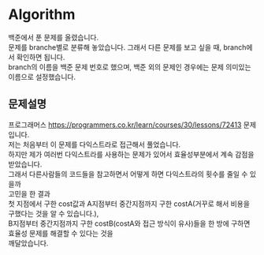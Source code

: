 # Algorithm
백준에서 푼 문제를 올렸습니다.         
문제를 branche별로 분류해 놓았습니다.
그래서 다른 문제를 보고 싶을 때, branch에서 확인하면 됩니다.           
branch의 이름을 백준 문제 번호로 했으며, 백준 외의 문제인 경우에는 문제 의미있는 이름으로 설정했습니다.      

문제설명      
-----------------------------------------------------------------------------    
프로그래머스 https://programmers.co.kr/learn/courses/30/lessons/72413 문제입니다.       
저는 처음부터 이 문제를 다익스트라로 접근해서 풀었습니다.                  
하지만 제가 여러번 다익스트라를 사용하는 문제가 있어서 효율성부분에서 계속 감점을 받았습니다.     
그래서 다른사람들의 코드들을 참고하면서 어떻게 하면 다익스트라의 횟수를 줄일 수 있을까     
고민을 한 결과     
첫 지점에서 구한 cost값과 A지점부터 중간지점까지 구한 costA(거꾸로 해서 비용을 구했다는 것을 알 수 있습니다.),            
B지점부터 중간지점까지 구한 costB(costA와 접근 방식이 유사)들을 한 방에 구하면 효율성 문제를 해결할 수 있다는 것을        
깨달았습니다.    
